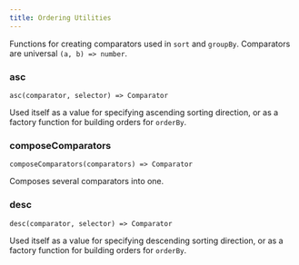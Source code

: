```yaml
---
title: Ordering Utilities
---
```


Functions for creating comparators used in `sort` and `groupBy`. Comparators are universal `(a, b) => number`.

### asc

`asc(comparator, selector) => Comparator`

Used itself as a value for specifying ascending sorting direction, or as a factory function for building orders for `orderBy`.

### composeComparators

`composeComparators(comparators) => Comparator`

Composes several comparators into one.

### desc

`desc(comparator, selector) => Comparator`

Used itself as a value for specifying descending sorting direction, or as a factory function for building orders for `orderBy`.
